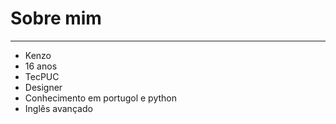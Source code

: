 # Sobre mim
---
* Kenzo
* 16 anos
* TecPUC
* Designer
* Conhecimento em portugol e python
* Inglês avançado


